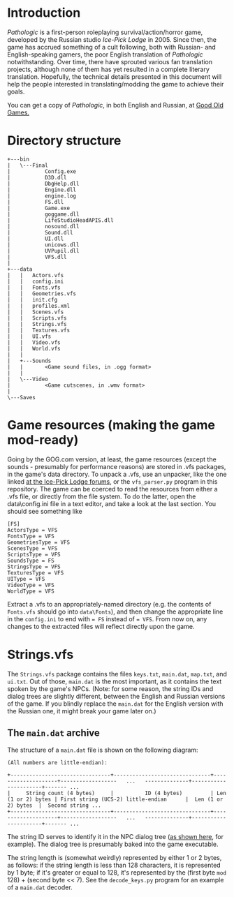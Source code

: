 # Introduction

*Pathologic* is a first-person roleplaying survival/action/horror game, developed by the Russian studio *Ice-Pick Lodge* in 2005. Since then, the game has accrued something of a cult following, both with Russian- and English-speaking gamers, the poor English translation of *Pathologic* notwithstanding. Over time, there have sprouted various fan translation projects, although none of them has yet resulted in a complete literary translation. Hopefully, the technical details presented in this document will help the people interested in translating/modding the game to achieve their goals.

You can get a copy of *Pathologic*, in both English and Russian, at [Good Old Games.](http://www.gog.com/game/pathologic)

# Directory structure

    +---bin
    |   \---Final
    |           Config.exe
    |           D3D.dll
    |           DbgHelp.dll
    |           Engine.dll
    |           engine.log
    |           FS.dll
    |           Game.exe
    |           goggame.dll
    |           LifeStudioHeadAPIS.dll
    |           nosound.dll
    |           Sound.dll
    |           UI.dll
    |           unicows.dll
    |           UVPupil.dll
    |           VFS.dll
    |
    +---data
    |   |   Actors.vfs
    |   |   config.ini
    |   |   Fonts.vfs
    |   |   Geometries.vfs
    |   |   init.cfg
    |   |   profiles.xml
    |   |   Scenes.vfs
    |   |   Scripts.vfs
    |   |   Strings.vfs
    |   |   Textures.vfs
    |   |   UI.vfs
    |   |   Video.vfs
    |   |   World.vfs
    |   |
    |   +---Sounds
    |   |       <Game sound files, in .ogg format>
    |   |
    |   \---Video
    |           <Game cutscenes, in .wmv format>
    |
    \---Saves

# Game resources (making the game mod-ready)

Going by the GOG.com version, at least, the game resources (except the sounds - presumably for performance reasons) are stored in .vfs packages, in the game's data directory.
To unpack a .vfs, use an unpacker, like the one linked [at the Ice-Pick Lodge forums](http://forum.ice-pick.com/viewtopic.php?f=12&t=4650#p58685), or the `vfs_parser.py` program in this repository.
The game can be coerced to read the resources from either a .vfs file, or directly from the file system. To do the latter, open the data\config.ini file in a text editor, and take a look at the last section. You should see something like

    [FS]
    ActorsType = VFS
    FontsType = VFS
    GeometriesType = VFS
    ScenesType = VFS
    ScriptsType = VFS
    SoundsType = FS
    StringsType = VFS
    TexturesType = VFS
    UIType = VFS
    VideoType = VFS
    WorldType = VFS

Extract a .vfs to an appropriately-named directory (e.g. the contents of `Fonts.vfs` should go into `data\Fonts`), and then change the appropriate line in the `config.ini` to end with `= FS` instead of `= VFS`. From now on, any changes to the extracted files will reflect directly upon the game.

# Strings.vfs

The `Strings.vfs` package contains the files `keys.txt`, `main.dat`, `map.txt`, and `ui.txt`. Out of those, `main.dat` is the most important, as it contains the text spoken by the game's NPCs. (Note: for some reason, the string IDs and dialog trees are slightly different, between the English and Russian versions of the game. If you blindly replace the `main.dat` for the English version with the Russian one, it might break your game later on.)

## The `main.dat` archive

The structure of a `main.dat` file is shown on the following diagram:

    (All numbers are little-endian):

    +--------------------------------+-------------------------------+--------------------+------------------   ...   --------------+----------------------+------- ...
    |     String count (4 bytes)     |          ID (4 bytes)         | Len (1 or 2) bytes | First string (UCS-2) little-endian      |  Len (1 or 2) bytes  |  Second string ...
    +--------------------------------+-------------------------------+--------------------+------------------   ...   --------------+----------------------+------- ...

The string ID serves to identify it in the NPC dialog tree ([as shown here](http://ice-pick.com/translate/PTP/dialogs.php?parentId=20), for example). The dialog tree is presumably baked into the game executable.

The string length is (somewhat weirdly) represented by either 1 or 2 bytes, as follows: if the string length is less than 128 characters, it is represented by 1 byte; if it's greater or equal to 128, it's represented by the (first byte `mod` 128) + (second byte << 7). See the `decode_keys.py` program for an example of a `main.dat` decoder.

